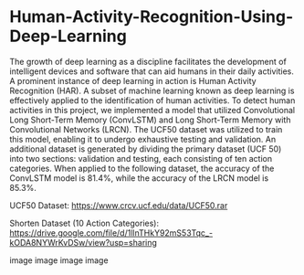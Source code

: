 # Human-Activity-Recognition-Using-Deep-Learning

The growth of deep learning as a discipline facilitates the development of intelligent devices and software that can aid humans in their daily activities. A prominent instance of deep learning in action is Human Activity Recognition (HAR). A subset of machine learning known as deep learning is effectively applied to the identification of human activities. To detect human activities in this project, we implemented a model that utilized Convolutional Long Short-Term Memory (ConvLSTM) and Long Short-Term Memory with Convolutional Networks (LRCN). The UCF50 dataset was utilized to train this model, enabling it to undergo exhaustive testing and validation. An additional dataset is generated by dividing the primary dataset (UCF 50) into two sections: validation and testing, each consisting of ten action categories. When applied to the following dataset, the accuracy of the ConvLSTM model is 81.4%, while the accuracy of the LRCN model is 85.3%.

UCF50 Dataset: https://www.crcv.ucf.edu/data/UCF50.rar

Shorten Dataset (10 Action Categories): https://drive.google.com/file/d/1llnTHkY92mS53Tqc_-kODA8NYWrKvDSw/view?usp=sharing

image image image image
